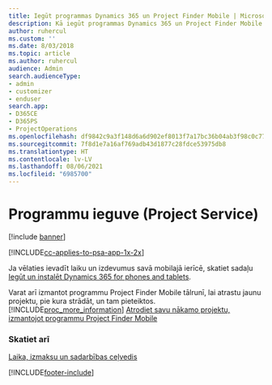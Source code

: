 ```yaml
---
title: Iegūt programmas Dynamics 365 un Project Finder Mobile | MicrosoftDocs
description: Kā iegūt programmas Dynamics 365 un Project Finder Mobile
author: ruhercul
ms.custom: ''
ms.date: 8/03/2018
ms.topic: article
ms.author: ruhercul
audience: Admin
search.audienceType:
- admin
- customizer
- enduser
search.app:
- D365CE
- D365PS
- ProjectOperations
ms.openlocfilehash: df9842c9a3f148d6a6d902ef8013f7a17bc36b04ab3f98c0c770b6509ea3e25e
ms.sourcegitcommit: 7f8d1e7a16af769adb43d1877c28fdce53975db8
ms.translationtype: HT
ms.contentlocale: lv-LV
ms.lasthandoff: 08/06/2021
ms.locfileid: "6985700"
---
```

# <a name="get-the-apps-project-service"></a>Programmu ieguve (Project Service)

[!include [banner](../includes/psa-now-project-operations.md)]

[!INCLUDE[cc-applies-to-psa-app-1x-2x](../includes/cc-applies-to-psa-app-1x-2x.md)]

Ja vēlaties ievadīt laiku un izdevumus savā mobilajā ierīcē, skatiet sadaļu [Iegūt un instalēt Dynamics 365 for phones and tablets](/dynamics365/mobile-app/dynamics-365-phones-tablets-users-guide).  
  
 Varat arī izmantot programmu Project Finder Mobile tālrunī, lai atrastu jaunu projektu, pie kura strādāt, un tam pieteiktos. [!INCLUDE[proc_more_information](../includes/proc-more-information.md)] [Atrodiet savu nākamo projektu, izmantojot programmu Project Finder Mobile](../psa/find-next-project-finder-mobile-app.md) 
  
### <a name="see-also"></a>Skatiet arī  
 [Laika, izmaksu un sadarbības ceļvedis](../psa/time-expense-collaboration-guide.md)


[!INCLUDE[footer-include](../includes/footer-banner.md)]